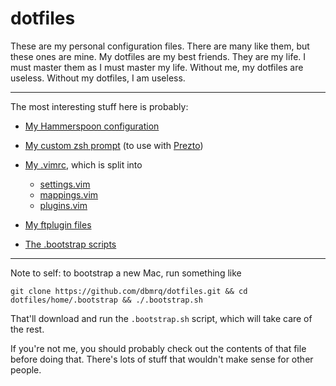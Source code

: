 # dotfiles

These are my personal configuration files. There are many like them, but these
ones are mine. My dotfiles are my best friends. They are my life. I must
master them as I must master my life. Without me, my dotfiles are useless.
Without my dotfiles, I am useless.

---

The most interesting stuff here is probably:

- [My Hammerspoon configuration](https://github.com/dbmrq/dotfiles/tree/master/home/.hammerspoon)

- [My custom zsh prompt](https://github.com/dbmrq/dotfiles/tree/master/home/.zprezto/modules/prompt/functions) (to use with [Prezto](https://github.com/sorin-ionescu/prezto))

- [My .vimrc](https://github.com/dbmrq/dotfiles/blob/master/home/.vimrc),
which is split into 
    * [settings.vim](https://github.com/dbmrq/dotfiles/blob/master/home/.vim/settings.vim)
    * [mappings.vim](https://github.com/dbmrq/dotfiles/blob/master/home/.vim/mappings.vim)
    * [plugins.vim](https://github.com/dbmrq/dotfiles/blob/master/home/.vim/plugins.vim)

- [My ftplugin files](https://github.com/dbmrq/dotfiles/tree/master/home/.vim/ftplugin)

- [The .bootstrap scripts](https://github.com/dbmrq/dotfiles/tree/master/home/.bootstrap)

---

Note to self: to bootstrap a new Mac, run something like

    git clone https://github.com/dbmrq/dotfiles.git && cd dotfiles/home/.bootstrap && ./.bootstrap.sh

That'll download and run the `.bootstrap.sh` script, which will take care of
the rest.

If you're not me, you should probably check out the contents of that file before
doing that. There's lots of stuff that wouldn't make sense for other people.

